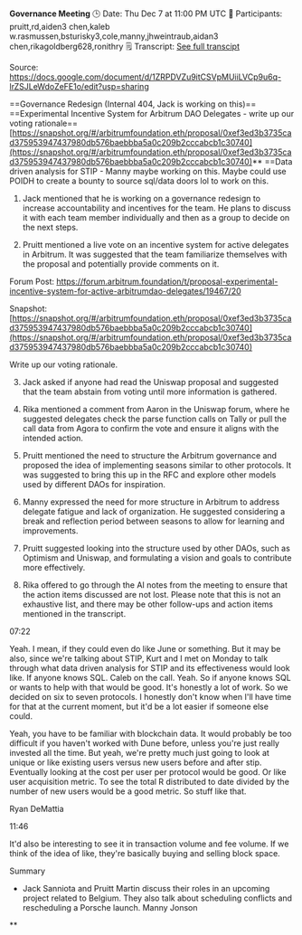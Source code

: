 **Governance Meeting**
🕒 Date: Thu Dec 7 at 11:00 PM UTC 👥 Participants: pruitt,rd,aiden3 chen,kaleb w.rasmussen,bsturisky3,cole,manny,jhweintraub,aidan3 chen,rikagoldberg628,ronithry 🗒 Transcript: [See full transcipt](https://app.fireflies.ai/view/Weekly-Governance-Meeting::vKzgyCYeLG2TVQwe)

Source: https://docs.google.com/document/d/1ZRPDVZu9itCSVpMUiiLVCp9u6q-lrZSJLeWdoZeFE1o/edit?usp=sharing

==Governance Redesign (Internal 404, Jack is working on this)==
==Experimental Incentive System for Arbitrum DAO Delegates - write up our voting rationale==
[https://snapshot.org/#/arbitrumfoundation.eth/proposal/0xef3ed3b3735cad375953947437980db576baebbba5a0c209b2cccabcb1c30740](https://snapshot.org/#/arbitrumfoundation.eth/proposal/0xef3ed3b3735cad375953947437980db576baebbba5a0c209b2cccabcb1c30740)**
==Data driven analysis for STIP - Manny maybe working on this. Maybe could use POIDH to create a bounty to source sql/data doors lol to work on this. 

1. Jack mentioned that he is working on a governance redesign to increase accountability and incentives for the team. He plans to discuss it with each team member individually and then as a group to decide on the next steps.
    
2. Pruitt mentioned a live vote on an incentive system for active delegates in Arbitrum. It was suggested that the team familiarize themselves with the proposal and potentially provide comments on it.

Forum Post: https://forum.arbitrum.foundation/t/proposal-experimental-incentive-system-for-active-arbitrumdao-delegates/19467/20

Snapshot:
[https://snapshot.org/#/arbitrumfoundation.eth/proposal/0xef3ed3b3735cad375953947437980db576baebbba5a0c209b2cccabcb1c30740](https://snapshot.org/#/arbitrumfoundation.eth/proposal/0xef3ed3b3735cad375953947437980db576baebbba5a0c209b2cccabcb1c30740)
 

Write up our voting rationale.

3. Jack asked if anyone had read the Uniswap proposal and suggested that the team abstain from voting until more information is gathered.
    
4. Rika mentioned a comment from Aaron in the Uniswap forum, where he suggested delegates check the parse function calls on Tally or pull the call data from Agora to confirm the vote and ensure it aligns with the intended action.
    
5. Pruitt mentioned the need to structure the Arbitrum governance and proposed the idea of implementing seasons similar to other protocols. It was suggested to bring this up in the RFC and explore other models used by different DAOs for inspiration.
    
6. Manny expressed the need for more structure in Arbitrum to address delegate fatigue and lack of organization. He suggested considering a break and reflection period between seasons to allow for learning and improvements.
    
7. Pruitt suggested looking into the structure used by other DAOs, such as Optimism and Uniswap, and formulating a vision and goals to contribute more effectively.
    
8. Rika offered to go through the AI notes from the meeting to ensure that the action items discussed are not lost. Please note that this is not an exhaustive list, and there may be other follow-ups and action items mentioned in the transcript.
    

07:22

  

Yeah. I mean, if they could even do like June or something. But it may be also, since we're talking about STIP, Kurt and I met on Monday to talk through what data driven analysis for STIP and its effectiveness would look like. If anyone knows SQL. Caleb on the call. Yeah. So if anyone knows SQL or wants to help with that would be good. It's honestly a lot of work. So we decided on six to seven protocols. I honestly don't know when I'll have time for that at the current moment, but it'd be a lot easier if someone else could. 

  

Yeah, you have to be familiar with blockchain data. It would probably be too difficult if you haven't worked with Dune before, unless you're just really invested all the time. But yeah, we're pretty much just going to look at unique or like existing users versus new users before and after stip. Eventually looking at the cost per user per protocol would be good. Or like user acquisition metric. To see the total R distributed to date divided by the number of new users would be a good metric. So stuff like that. 

  

Ryan DeMattia

11:46

It'd also be interesting to see it in transaction volume and fee volume. If we think of the idea of like, they're basically buying and selling block space. 

Summary

- Jack Sanniota and Pruitt Martin discuss their roles in an upcoming project related to Belgium. They also talk about scheduling conflicts and rescheduling a Porsche launch. Manny Jonson
    

**